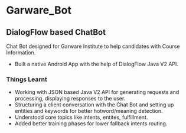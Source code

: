 # Garware_Bot
## DialogFlow based ChatBot
Chat Bot designed for Garware Institute to help candidates with Course Information.

* Built a native Android App with the help of DialogFlow Java V2 API.

### Things Learnt
* Working with JSON based Java V2 API for generating requests and processing, displaying responses to the user.
* Structuring a client conversation with the Chat Bot and setting up entities and keywords for better hotword/meaning detection.
* Understood core topics like intents, entites, fulfillment.
* Added better training phases for lower fallback intents routing.
